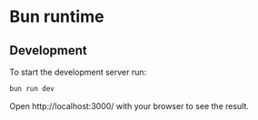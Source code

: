 # Bun runtime

## Development
To start the development server run:
```bash
bun run dev
```

Open http://localhost:3000/ with your browser to see the result.
